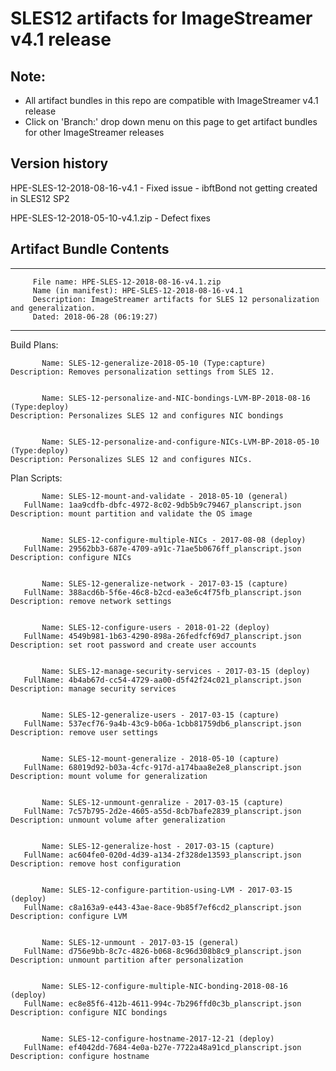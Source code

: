 # SLES12 artifacts for ImageStreamer v4.1 release

## Note: 
- All artifact bundles in this repo are compatible with ImageStreamer v4.1 release
- Click on 'Branch:' drop down menu on this page to get artifact bundles for other ImageStreamer releases

## Version history

HPE-SLES-12-2018-08-16-v4.1 - Fixed issue - ibftBond not getting created in SLES12 SP2

HPE-SLES-12-2018-05-10-v4.1.zip - Defect fixes

## Artifact Bundle Contents

--------------------------------------------------------------------------------
         File name: HPE-SLES-12-2018-08-16-v4.1.zip
         Name (in manifest): HPE-SLES-12-2018-08-16-v4.1
         Description: ImageStreamer artifacts for SLES 12 personalization and generalization. 
         Dated: 2018-06-28 (06:19:27)
--------------------------------------------------------------------------------

Build Plans:

	       Name: SLES-12-generalize-2018-05-10 (Type:capture)
	Description: Removes personalization settings from SLES 12.
	

	       Name: SLES-12-personalize-and-NIC-bondings-LVM-BP-2018-08-16 (Type:deploy)
	Description: Personalizes SLES 12 and configures NIC bondings 


	       Name: SLES-12-personalize-and-configure-NICs-LVM-BP-2018-05-10 (Type:deploy)
	Description: Personalizes SLES 12 and configures NICs. 



Plan Scripts:

	       Name: SLES-12-mount-and-validate - 2018-05-10 (general)
	   FullName: 1aa9cdfb-dbfc-4972-8c02-9db5b9c79467_planscript.json
	Description: mount partition and validate the OS image


	       Name: SLES-12-configure-multiple-NICs - 2017-08-08 (deploy)
	   FullName: 29562bb3-687e-4709-a91c-71ae5b0676ff_planscript.json
	Description: configure NICs


	       Name: SLES-12-generalize-network - 2017-03-15 (capture)
	   FullName: 388acd6b-5f6e-46c8-b2cd-ea3e6c4f75fb_planscript.json
	Description: remove network settings


	       Name: SLES-12-configure-users - 2018-01-22 (deploy)
	   FullName: 4549b981-1b63-4290-898a-26fedfcf69d7_planscript.json
	Description: set root password and create user accounts


	       Name: SLES-12-manage-security-services - 2017-03-15 (deploy)
	   FullName: 4b4ab67d-cc54-4729-aa00-d5f42f24c021_planscript.json
	Description: manage security services


	       Name: SLES-12-generalize-users - 2017-03-15 (capture)
	   FullName: 537ecf76-9a4b-43c9-b06a-1cbb81759db6_planscript.json
	Description: remove user settings


	       Name: SLES-12-mount-generalize - 2018-05-10 (capture)
	   FullName: 68019d92-b03a-4cfc-917d-a174baa8e2e8_planscript.json
	Description: mount volume for generalization


	       Name: SLES-12-unmount-genralize - 2017-03-15 (capture)
	   FullName: 7c57b795-2d2e-4605-a55d-8cb7bafe2839_planscript.json
	Description: unmount volume after generalization


	       Name: SLES-12-generalize-host - 2017-03-15 (capture)
	   FullName: ac604fe0-020d-4d39-a134-2f328de13593_planscript.json
	Description: remove host configuration


	       Name: SLES-12-configure-partition-using-LVM - 2017-03-15 (deploy)
	   FullName: c8a163a9-e443-43ae-8ace-9b85f7ef6cd2_planscript.json
	Description: configure LVM


	       Name: SLES-12-unmount - 2017-03-15 (general)
	   FullName: d756e9bb-8c7c-4826-b068-8c96d308b8c9_planscript.json
	Description: unmount partition after personalization


	       Name: SLES-12-configure-multiple-NIC-bonding-2018-08-16 (deploy)
	   FullName: ec8e85f6-412b-4611-994c-7b296ffd0c3b_planscript.json
	Description: configure NIC bondings


	       Name: SLES-12-configure-hostname-2017-12-21 (deploy)
	   FullName: ef4042dd-7684-4e0a-b27e-7722a48a91cd_planscript.json
	Description: configure hostname
